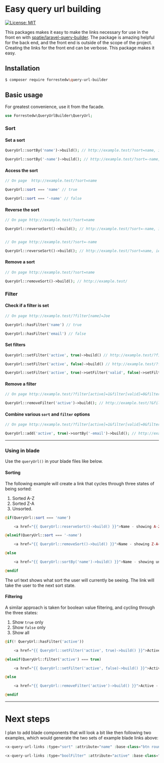 # Easy query url building

[![License: MIT](https://img.shields.io/badge/License-MIT-yellow.svg)](https://opensource.org/licenses/MIT)

This packages makes it easy to make the links necessary for use in the front en with [spatie/laravel-query-builder](https://docs.spatie.be/laravel-query-builder). The package is amazing helpful for the back end, and the front end is outside of the scope of the project. Creating the links for the front end can be verbose. This package makes it easy.

## Installation
```bash
$ composer require forrestedw\query-url-builder
```


## Basic usage
For greatest convenience, use it from the facade.
```php
use Forrestedw\QueryUrlBuilder\QueryUrl;
```

### Sort
#### Set a sort
```php
QueryUrl::sortBy('name')->build(); // http://example.test/?sort=name, ie name ASC

QueryUrl::sortBy('-name')->build(); // http://example.test/?sort=-name, ie name DESC
```

#### Access the sort
```php
// On page  http://example.test/?sort=name

QueryUrl::sort === 'name' // true

QueryUrl::sort === '-name' // false
```

#### Reverse the sort
```php
// On page http://example.test/?sort=name

QueryUrl::reverseSort()->build(); // http://example.test/?sort=-name, ie ASC goes to DESC


// On page http://example.test/?sort=-name 

QueryUrl::reverseSort()->build(); // http://example.test/?sort=name, ie DESC goes to ASC
```

#### Remove a sort
```php
// On page http://example.test/?sort=name

QueryUrl::removeSort()->build(); // http://example.test/
```

### Filter
#### Check if a filter is set
```php
// On page http://example.test/?filter[name]=Joe

QueryUrl::hasFilter('name') // true

QueryUrl::hasFilter('email') // false
```

#### Set filters
```php
QueryUrl::setFilter('active', true)->build() // http://example.test/?filter[active]=1

QueryUrl::setFilter('active', false)->build() // http://example.test/?filter[active]=0

QueryUrl::setFilter('active', true)->setFilter('valid', false)->setFilter('name','John')->build() // returns http://example.test/?filter[active]=1&filter[valid]=0&filter[name]=John
```

#### Remove a filter
```php
// On page http://example.test/?filter[active]=1&filter[valid]=0&filter[name]=John

QueryUrl::removeFilter('active')->build(); // http://example.test/?&filter[valid]=0&filter[name]=John
```

#### Combine various `sort` and `filter` options
```php
// On page http://example.test/?filter[active]=1&filter[valid]=0&filter[name]=John

QueryUrl::add('active', true)->sortBy('-email')->build(); // http://example.test/?&filter[active]=1&sort=-email, ie active users sorted by email DESC
```

____


### Using in blade
Use the `queryUrl()` in your blade files like below.

#### Sorting
The following example will create a link that cycles through three states of being sorted:

1. Sorted A-Z
2. Sorted Z-A
3. Unsorted.


```php
@if(QueryUrl::sort === 'name')

    <a href="{{ QueryUrl::reserveSort()->build() }}">Name - showing A-Z</a>

@elseif(QueryUrl::sort === '-name')

    <a href="{{ QueryUrl::removeSort()->build() }}">Name - showing Z-A</a>

@else

    <a href="{{ QueryUrl::sortBy('name')->build() }}">Name - showing unsorted</a>

@endif
```
The url text shows what sort the user will currently be seeing. The link will take the user to the next sort state.

#### Filtering
A similar approach is taken for boolean value filtering, and cycling through the three states:

1. Show `true` only
2. Show `false` only
3. Show all

```php
@if(! QueryUrl::hasFilter('active'))

    <a href="{{ QueryUrl::setFilter('active', true)->build() }}">Active - showing all (no filter applied)</a>

@elseif(QueryUrl::filter('active') === true)

    <a href="{{ QueryUrl::setFilter('active', false)->build() }}">Active - showing true only</a>

@else

    <a href="{{ QueryUrl::removeFilter('active')->build() }}">Active - showing false only</a>

@endif
```

____


# Next steps
I plan to add blade components that will look a bit like then following two examples, which would generate the two sets of example blade links above:

```php
<x-query-url-links :type="sort" :attribute="name" :base-class="btn rounded ml-3" :active="btn-primary shadow-sm" :inactive="btn-secondary" />

<x-query-url-links :type="boolFilter" :attribute="active" :base-class="btn rounded ml-3" :active="btn-primary shadow-sm" :inactive="btn-secondary" />
```


